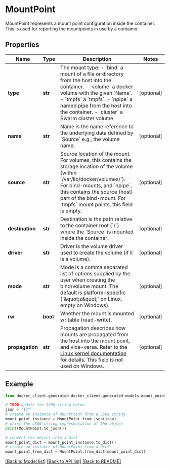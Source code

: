 # MountPoint

MountPoint represents a mount point configuration inside the container. This is used for reporting the mountpoints in use by a container. 

## Properties

Name | Type | Description | Notes
------------ | ------------- | ------------- | -------------
**type** | **str** | The mount type:  - &#x60;bind&#x60; a mount of a file or directory from the host into the container. - &#x60;volume&#x60; a docker volume with the given &#x60;Name&#x60;. - &#x60;tmpfs&#x60; a &#x60;tmpfs&#x60;. - &#x60;npipe&#x60; a named pipe from the host into the container. - &#x60;cluster&#x60; a Swarm cluster volume  | [optional] 
**name** | **str** | Name is the name reference to the underlying data defined by &#x60;Source&#x60; e.g., the volume name.  | [optional] 
**source** | **str** | Source location of the mount.  For volumes, this contains the storage location of the volume (within &#x60;/var/lib/docker/volumes/&#x60;). For bind-mounts, and &#x60;npipe&#x60;, this contains the source (host) part of the bind-mount. For &#x60;tmpfs&#x60; mount points, this field is empty.  | [optional] 
**destination** | **str** | Destination is the path relative to the container root (&#x60;/&#x60;) where the &#x60;Source&#x60; is mounted inside the container.  | [optional] 
**driver** | **str** | Driver is the volume driver used to create the volume (if it is a volume).  | [optional] 
**mode** | **str** | Mode is a comma separated list of options supplied by the user when creating the bind/volume mount.  The default is platform-specific (&#x60;\&quot;z\&quot;&#x60; on Linux, empty on Windows).  | [optional] 
**rw** | **bool** | Whether the mount is mounted writable (read-write).  | [optional] 
**propagation** | **str** | Propagation describes how mounts are propagated from the host into the mount point, and vice-versa. Refer to the [Linux kernel documentation](https://www.kernel.org/doc/Documentation/filesystems/sharedsubtree.txt) for details. This field is not used on Windows.  | [optional] 

## Example

```python
from docker_client.generated.docker_client.generated.models.mount_point import MountPoint

# TODO update the JSON string below
json = "{}"
# create an instance of MountPoint from a JSON string
mount_point_instance = MountPoint.from_json(json)
# print the JSON string representation of the object
print(MountPoint.to_json())

# convert the object into a dict
mount_point_dict = mount_point_instance.to_dict()
# create an instance of MountPoint from a dict
mount_point_from_dict = MountPoint.from_dict(mount_point_dict)
```
[[Back to Model list]](../README.md#documentation-for-models) [[Back to API list]](../README.md#documentation-for-api-endpoints) [[Back to README]](../README.md)


